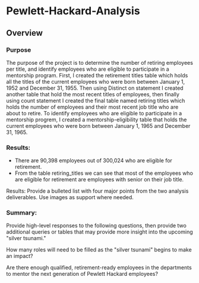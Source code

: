 # Pewlett-Hackard-Analysis

## Overview 
### Purpose 
The purpose of the project is to determine the number of retiring employees per title, and identify employees who are eligible to participate in a mentorship program. First, I created the retirement titles table which holds all the titles of the current employees who were born between January 1, 1952 and December 31, 1955. Then using Distinct on statement I created another table that hold the most recent titles of employees, then finally using count statement I created the final table named retiring titles which holds the number of employees and their most recent job title who are about to retire. 
To identify employees who are eligible to participate in a mentorship progrem, I created a mentorship-eligibility table that holds the current employees who were born between January 1, 1965 and December 31, 1965.

### Results:
- There are 90,398 employees out of 300,024 who are eligible for retirement.
- From the table retiring_titles we can see that most of the employees who are eligible for retirement are employees with senior on their job title.


Results: Provide a bulleted list with four major points from the two analysis deliverables. Use images as support where needed.
### Summary:
   Provide high-level responses to the following questions, then provide two additional queries or tables that may provide more insight into the upcoming "silver tsunami."
  
  
        
  How many roles will need to be filled as the "silver tsunami" begins to make an impact?
       
  Are there enough qualified, retirement-ready employees in the departments to mentor the next generation of Pewlett Hackard employees?






















